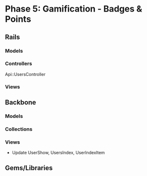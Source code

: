 # Phase 5: Gamification - Badges & Points

## Rails
### Models

### Controllers
Api::UsersController

### Views

## Backbone
### Models

### Collections

### Views
* Update UserShow, UsersIndex, UserIndexItem

## Gems/Libraries
